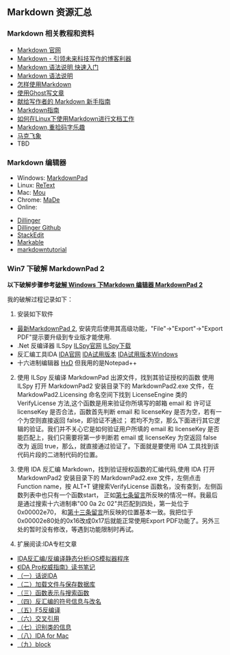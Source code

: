 ## Markdown 资源汇总

### Markdown 相关教程和资料
- [Markdown 官网](https://daringfireball.net/projects/markdown/basics)
- [Markdown - 引领未来科技写作的博客利器](http://ux.etao.com/posts/620)
- [Markdown 语法说明 快速入门](http://wowubuntu.com/markdown/basic.html)
- [Markdown 语法说明](http://wowubuntu.com/markdown/index.html)
- [怎样使用Markdown](http://www.ituring.com.cn/article/23)
- [使用Ghost写文章](http://docs.ghost.org/zh/usage/writing/)
- [献给写作者的 Markdown 新手指南](http://jianshu.io/p/q81RER)
- [Markdown指南](http://zipperary.com/2013/05/22/introductio-to-markdown/)
- [如何在Linux下使用Markdown进行文档工作](http://www.ituring.com.cn/article/10044)
- [Markdown,重拾码字乐趣](http://jianshu.io/p/5d8529c97b29)
- [马克飞象](http://maxiang.info)
- TBD

### Markdown 编辑器
- Windows: [MarkdownPad](http://markdownpad.com/)
- Linux: [ReText](http://sourceforge.net/p/retext/home/ReText/)
- Mac: [Mou](http://mouapp.com/)
- Chrome: [MaDe](https://chrome.google.com/webstore/detail/oknendfeeopgpibecfjljjfanledpbkog?hl=en)
- Online:
 + [Dillinger](http://dillinger.io/)
 + [Dillinger Github](https://github.com/joemccann/dillinger/)
 + [StackEdit](https://stackedit.io/)
 + [Markable](http://markable.in/)
 + [markdowntutorial](http://www.markdowntutorial.com/)

### Win7 下破解 MarkdownPad 2
**以下破解步骤参考[破解 Windows 下Markdown 编辑器 MarkdownPad 2][1]**

我的破解过程记录如下：

1. 安装如下软件
 - [最新MarkdownPad 2](http://markdownpad.com/download/markdownpad2-setup.exe), 安装完后使用其高级功能，"File"->"Export"->"Export PDF"提示要升级到专业版才能使用.
 - .Net 反编译器 ILSpy
[ILSpy官网](http://ilspy.net/)
[ILSpy下载](http://sourceforge.net/projects/sharpdevelop/files/ILSpy/2.0/ILSpy_Master_2.1.0.1603_RTW_Binaries.zip/download)
 - 反汇编工具IDA
[IDA官网](https://hex-rays.com/products/ida/index.shtml)
[IDA试用版本](https://www.hex-rays.com/products/ida/support/download_demo.shtml)
[IDA试用版本Windows](http://out7.hex-rays.com/files/idademo65_windows.exe)
 - 十六进制编辑器 [HxD](http://mh-nexus.de/en/hxd/) 但我用的是Notepad++
2. 使用 ILSpy 反编译 MarkdownPad 出源文件，找到其验证授权的函数
使用 ILSpy 打开 MarkdownPad2 安装目录下的 MarkdownPad2.exe 文件，在 MarkdowPad2.Licensing 命名空间下找到 LicenseEngine 类的 VerifyLicense 方法,这个函数是用来验证你所填写的邮箱 email 和 许可证 licenseKey 是否合法，函数首先判断 email 和 licenseKey 是否为空，若有一个为空则直接返回 false，即验证不通过； 若均不为空，那么下面进行其它逻辑的验证。我们并不关心它是如何验证用户所填的 email 和 licenseKey 是否能匹配上，我们只需要将第一步判断若 email 或 licenseKey 为空返回 false 改为 返回 true，那么，就直接通过验证了。下面就是要使用 IDA 工具找到该代码片段的二进制代码的位置。
3. 使用 IDA 反汇编 Markdown，找到验证授权函数的汇编代码,使用 IDA 打开 MarkdownPad2 安装目录下的 MarkdownPad2.exe 文件，左侧点击 Function name，按 ALT+T 键搜索VerifyLicense 函数名，没有查到，左侧函数列表中也只有一个函数start，
正如[第七条留言](http://www.cnblogs.com/hazir/p/unlocking_markdownpad2.html#2873744)所反映的情况一样。我最后是通过搜索十六进制串"00 0a 2c 02"共匹配到四处，第一处位于0x00002e70，
和[第十三条留言](http://www.cnblogs.com/hazir/p/unlocking_markdownpad2.html#2888088)所反映的位置基本一致。我把位于0x00002e80处的0x16改成0x17后就能正常使用Export PDF功能了。另外三处的暂时没有修改，等遇到功能限制时再试。

4. 扩展阅读:IDA专栏文章
 - [IDA反汇编/反编译静态分析iOS模拟器程序](http://blog.csdn.net/column/details/ios-ida.html)
 - [《IDA Pro权威指南》读书笔记](http://blog.csdn.net/hursing/article/details/8754296)
 - [（一）话说IDA](http://blog.csdn.net/hursing/article/details/8920487)
 - [（二）加载文件与保存数据库](http://blog.csdn.net/hursing/article/details/8923748)
 - [（三）函数表示与搜索函数](http://blog.csdn.net/hursing/article/details/8926315)
 - [（四）反汇编的符号信息与改名](http://blog.csdn.net/hursing/article/details/8929401)
 - [（五）F5反编译](http://blog.csdn.net/hursing/article/details/8935697)
 - [（六）交叉引用](http://blog.csdn.net/hursing/article/details/8939392)
 - [（七）识别类的信息](http://blog.csdn.net/hursing/article/details/8997776)
 - [（八）IDA for Mac](http://blog.csdn.net/hursing/article/details/9019651)
 - [（九）block](http://blog.csdn.net/hursing/article/details/9021941)

[1]:http://www.cnblogs.com/hazir/p/unlocking_markdownpad2.html

